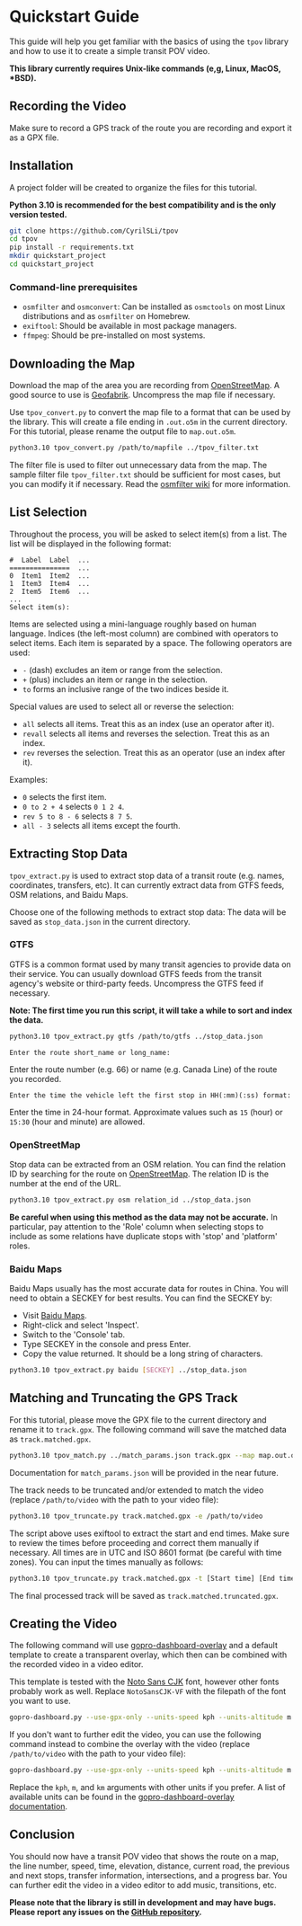 # Quickstart Guide

This guide will help you get familiar with the basics of using the `tpov` library and how to use it to create a simple transit POV video.

**This library currently requires Unix-like commands (e,g, Linux, MacOS, \*BSD).**

## Recording the Video
Make sure to record a GPS track of the route you are recording and export it as a GPX file.

## Installation

A project folder will be created to organize the files for this tutorial.

**Python 3.10 is recommended for the best compatibility and is the only version tested.**

```bash
git clone https://github.com/CyrilSLi/tpov
cd tpov
pip install -r requirements.txt
mkdir quickstart_project
cd quickstart_project
```

### Command-line prerequisites

- `osmfilter` and `osmconvert`: Can be installed as `osmctools` on most Linux distributions and as `osmfilter` on Homebrew.
- `exiftool`: Should be available in most package managers.
- `ffmpeg`: Should be pre-installed on most systems.

## Downloading the Map

Download the map of the area you are recording from [OpenStreetMap](https://www.openstreetmap.org/). A good source to use is [Geofabrik](https://download.geofabrik.de/). Uncompress the map file if necessary.

Use `tpov_convert.py` to convert the map file to a format that can be used by the library. This will create a file ending in `.out.o5m` in the current directory. For this tutorial, please rename the output file to `map.out.o5m`.

```bash
python3.10 tpov_convert.py /path/to/mapfile ../tpov_filter.txt
```

The filter file is used to filter out unnecessary data from the map. The sample filter file `tpov_filter.txt` should be sufficient for most cases, but you can modify it if necessary. Read the [osmfilter wiki](https://wiki.openstreetmap.org/wiki/Osmfilter) for more information.

## List Selection

Throughout the process, you will be asked to select item(s) from a list. The list will be displayed in the following format:

```
#  Label  Label  ...
===============  ...
0  Item1  Item2  ...
1  Item3  Item4  ...
2  Item5  Item6  ...
...
Select item(s): 
```

Items are selected using a mini-language roughly based on human language. Indices (the left-most column) are combined with operators to select items. Each item is separated by a space. The following operators are used:

- `-` (dash) excludes an item or range from the selection.
- `+` (plus) includes an item or range in the selection.
- `to` forms an inclusive range of the two indices beside it.

Special values are used to select all or reverse the selection:

- `all` selects all items. Treat this as an index (use an operator after it).
- `revall` selects all items and reverses the selection. Treat this as an index.
- `rev` reverses the selection. Treat this as an operator (use an index after it).

Examples:

- `0` selects the first item.
- `0 to 2 + 4` selects `0 1 2 4`.
- `rev 5 to 8 - 6` selects `8 7 5`.
- `all - 3` selects all items except the fourth.

## Extracting Stop Data

`tpov_extract.py` is used to extract stop data of a transit route (e.g. names, coordinates, transfers, etc). It can currently extract data from GTFS feeds, OSM relations, and Baidu Maps.

Choose one of the following methods to extract stop data: The data will be saved as `stop_data.json` in the current directory.

### GTFS

GTFS is a common format used by many transit agencies to provide data on their service. You can usually download GTFS feeds from the transit agency's website or third-party feeds. Uncompress the GTFS feed if necessary.

**Note: The first time you run this script, it will take a while to sort and index the data.**

```bash
python3.10 tpov_extract.py gtfs /path/to/gtfs ../stop_data.json
```
```
Enter the route short_name or long_name:
```

Enter the route number (e.g. 66) or name (e.g. Canada Line) of the route you recorded.

```
Enter the time the vehicle left the first stop in HH(:mm)(:ss) format:
```

Enter the time in 24-hour format. Approximate values such as `15` (hour) or `15:30` (hour and minute) are allowed.

### OpenStreetMap

Stop data can be extracted from an OSM relation. You can find the relation ID by searching for the route on [OpenStreetMap](https://www.openstreetmap.org/). The relation ID is the number at the end of the URL.

```bash
python3.10 tpov_extract.py osm relation_id ../stop_data.json
```

**Be careful when using this method as the data may not be accurate.** In particular, pay attention to the 'Role' column when selecting stops to include as some relations have duplicate stops with 'stop' and 'platform' roles.

### Baidu Maps

Baidu Maps usually has the most accurate data for routes in China. You will need to obtain a SECKEY for best results. You can find the SECKEY by:

- Visit [Baidu Maps](https://map.baidu.com/).
- Right-click and select 'Inspect'.
- Switch to the 'Console' tab.
- Type SECKEY in the console and press Enter.
- Copy the value returned. It should be a long string of characters.

```bash
python3.10 tpov_extract.py baidu [SECKEY] ../stop_data.json
```

## Matching and Truncating the GPS Track

For this tutorial, please move the GPX file to the current directory and rename it to `track.gpx`. The following command will save the matched data as `track.matched.gpx`.

```bash
python3.10 tpov_match.py ../match_params.json track.gpx --map map.out.o5m --stop ../stop_data.json
```

Documentation for `match_params.json` will be provided in the near future.

The track needs to be truncated and/or extended to match the video (replace `/path/to/video` with the path to your video file):

```bash
python3.10 tpov_truncate.py track.matched.gpx -e /path/to/video
```

The script above uses exiftool to extract the start and end times. Make sure to review the times before proceeding and correct them manually if necessary. All times are in UTC and ISO 8601 format (be careful with time zones). You can input the times manually as follows:

```bash
python3.10 tpov_truncate.py track.matched.gpx -t [Start time] [End time]
```

The final processed track will be saved as `track.matched.truncated.gpx`.

## Creating the Video

The following command will use [gopro-dashboard-overlay](https://github.com/CyrilSLi/gopro-dashboard-overlay) and a default template to create a transparent overlay, which then can be combined with the recorded video in a video editor.

This template is tested with the [Noto Sans CJK](https://github.com/googlefonts/noto-cjk/raw/main/Sans/Variable/OTC/NotoSansCJK-VF.otf.ttc) font, however other fonts probably work as well. Replace `NotoSansCJK-VF` with the filepath of the font you want to use.

```bash
gopro-dashboard.py --use-gpx-only --units-speed kph --units-altitude m --units-distance km --font NotoSansCJK-VF --profile overlay --overlay-size 1920x1080 --layout-xml ../tpov_layout.xml overlay.mov --gpx track.matched.truncated.gpx
```

If you don't want to further edit the video, you can use the following command instead to combine the overlay with the video (replace `/path/to/video` with the path to your video file):

```bash
gopro-dashboard.py --use-gpx-only --units-speed kph --units-altitude m --units-distance km --font NotoSansCJK-VF --overlay-size 1920x1080 --layout-xml ../tpov_layout.xml /path/to/video overlay.mp4 --gpx track.matched.truncated.gpx
```

Replace the `kph`, `m`, and `km` arguments with other units if you prefer. A list of available units can be found in the [gopro-dashboard-overlay documentation](https://github.com/time4tea/gopro-dashboard-overlay/tree/main/docs/xml/examples/04-metrics#conversions).

## Conclusion

You should now have a transit POV video that shows the route on a map, the line number, speed, time, elevation, distance, current road, the previous and next stops, transfer information, intersections, and a progress bar. You can further edit the video in a video editor to add music, transitions, etc.

**Please note that the library is still in development and may have bugs. Please report any issues on the [GitHub repository](https://github.com/CyrilSLi/tpov/tree/main).**